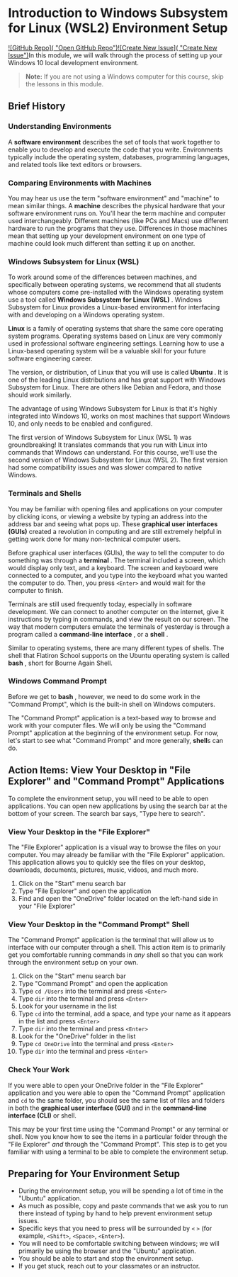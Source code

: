 # Introduction to Windows Subsystem for Linux (WSL2) Environment Setup

[![GitHub Repo]( &#34;Open GitHub Repo&#34;)](https://github.com/learn-co-curriculum/phase-0-wsl2-env-introduction)[![Create New Issue]( &#34;Create New Issue&#34;)](https://github.com/learn-co-curriculum/phase-0-wsl2-env-introduction/issues/new/choose)In this module, we will walk through the process of setting up your Windows 10 local development environment.

> **Note:** If you are not using a Windows computer for this course, skip the lessons in this module.

## Brief History

### Understanding Environments

A **software environment** describes the set of tools that work together to enable you to develop and execute the code that you write. Environments typically include the operating system, databases, programming languages, and related tools like text editors or browsers.

### Comparing Environments with Machines

You may hear us use the term "software environment" and "machine" to mean similar things. A **machine** describes the physical hardware that your software environment runs on. You'll hear the term machine and computer used interchangeably. Different machines (like PCs and Macs) use different hardware to run the programs that they use. Differences in those machines mean that setting up your development environment on one type of machine could look much different than setting it up on another.

### Windows Subsystem for Linux (WSL)

To work around some of the differences between machines, and specifically between operating systems, we recommend that all students whose computers come pre-installed with the Windows operating system use a tool called  **Windows Subsystem for Linux (WSL)** . Windows Subsystem for Linux provides a Linux-based environment for interfacing with and developing on a Windows operating system.

**Linux** is a family of operating systems that share the same core operating system programs. Operating systems based on Linux are very commonly used in professional software engineering settings. Learning how to use a Linux-based operating system will be a valuable skill for your future software engineering career.

The version, or distribution, of Linux that you will use is called  **Ubuntu** . It is one of the leading Linux distributions and has great support with Windows Subsystem for Linux. There are others like Debian and Fedora, and those should work similarly.

The advantage of using Windows Subsystem for Linux is that it's highly integrated into Windows 10, works on most machines that support Windows 10, and only needs to be enabled and configured.

The first version of Windows Subsystem for Linux (WSL 1) was groundbreaking! It translates commands that you run with Linux into commands that Windows can understand. For this course, we'll use the second version of Windows Subsystem for Linux (WSL 2). The first version had some compatibility issues and was slower compared to native Windows.

### Terminals and Shells

You may be familiar with opening files and applications on your computer by clicking icons, or viewing a website by typing an address into the address bar and seeing what pops up. These **graphical user interfaces (GUIs)** created a revolution in computing and are still extremely helpful in getting work done for many non-technical computer users.

Before graphical user interfaces (GUIs), the way to tell the computer to do something was through a  **terminal** . The terminal included a screen, which would display only text, and a keyboard. The screen and keyboard were connected to a computer, and you type into the keyboard what you wanted the computer to do. Then, you press `<Enter>` and would wait for the computer to finish.

Terminals are still used frequently today, especially in software development. We can connect to another computer on the internet, give it instructions by typing in commands, and view the result on our screen. The way that modern computers emulate the terminals of yesterday is through a program called a  **command-line interface** , or a  **shell** .

Similar to operating systems, there are many different types of shells. The shell that Flatiron School supports on the Ubuntu operating system is called  **bash** , short for Bourne Again Shell.

### Windows Command Prompt

Before we get to  **bash** , however, we need to do some work in the "Command Prompt", which is the built-in shell on Windows computers.

The "Command Prompt" application is a text-based way to browse and work with your computer files. We will only be using the "Command Prompt" application at the beginning of the environment setup. For now, let's start to see what "Command Prompt" and more generally, **shell**s can do.

## Action Items: View Your Desktop in "File Explorer" and "Command Prompt" Applications

To complete the environment setup, you will need to be able to open applications. You can open new applications by using the search bar at the bottom of your screen. The search bar says, "Type here to search".

### View Your Desktop in the "File Explorer"

The "File Explorer" application is a visual way to browse the files on your computer. You may already be familiar with the "File Explorer" application. This application allows you to quickly see the files on your desktop, downloads, documents, pictures, music, videos, and much more.

1. Click on the "Start" menu search bar
2. Type "File Explorer" and open the application
3. Find and open the "OneDrive" folder located on the left-hand side in your "File Explorer"

### View Your Desktop in the "Command Prompt" Shell

The "Command Prompt" application is the terminal that will allow us to interface with our computer through a shell. This action item is to primarily get you comfortable running commands in *any* shell so that you can work through the environment setup on your own.

1. Click on the "Start" menu search bar
2. Type "Command Prompt" and open the application
3. Type `cd /Users` into the terminal and press `<Enter>`
4. Type `dir` into the terminal and press `<Enter>`
5. Look for your username in the list
6. Type `cd` into the terminal, add a space, and type your name as it appears in the list and press `<Enter>`
7. Type `dir` into the terminal and press `<Enter>`
8. Look for the "OneDrive" folder in the list
9. Type `cd OneDrive` into the terminal and press `<Enter>`
10. Type `dir` into the terminal and press `<Enter>`

### Check Your Work

If you were able to open your OneDrive folder in the "File Explorer" application and you were able to open the "Command Prompt" application and `cd` to the same folder, you should see the same list of files and folders in both the **graphical user interface (GUI)** and in the **command-line interface (CLI)** or shell.

This may be your first time using the "Command Prompt" or any terminal or shell. Now you know how to see the items in a particular folder through the "File Explorer" *and* through the "Command Prompt". This step is to get you familiar with using a terminal to be able to complete the environment setup.

## Preparing for Your Environment Setup

* During the environment setup, you will be spending a lot of time in the "Ubuntu" application.
* As much as possible, copy and paste commands that we ask you to run there instead of typing by hand to help prevent environment setup issues.
* Specific keys that you need to press will be surrounded by `<` `>` (for example, `<Shift>`, `<Space>`, `<Enter>`).
* You will need to be comfortable switching between windows; we will primarily be using the browser and the "Ubuntu" application.
* You should be able to start and stop the environment setup.
* If you get stuck, reach out to your classmates or an instructor.
